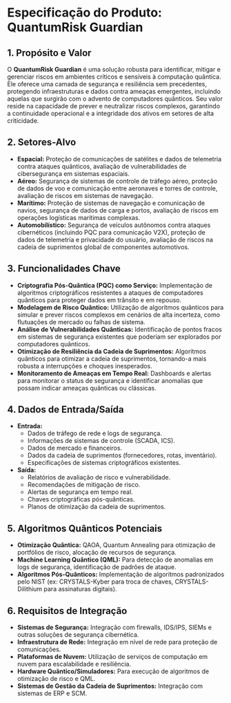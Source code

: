 # Especificação do Produto: QuantumRisk Guardian

## 1. Propósito e Valor

O **QuantumRisk Guardian** é uma solução robusta para identificar, mitigar e gerenciar riscos em ambientes críticos e sensíveis à computação quântica. Ele oferece uma camada de segurança e resiliência sem precedentes, protegendo infraestruturas e dados contra ameaças emergentes, incluindo aquelas que surgirão com o advento de computadores quânticos. Seu valor reside na capacidade de prever e neutralizar riscos complexos, garantindo a continuidade operacional e a integridade dos ativos em setores de alta criticidade.

## 2. Setores-Alvo

*   **Espacial:** Proteção de comunicações de satélites e dados de telemetria contra ataques quânticos, avaliação de vulnerabilidades de cibersegurança em sistemas espaciais.
*   **Aéreo:** Segurança de sistemas de controle de tráfego aéreo, proteção de dados de voo e comunicação entre aeronaves e torres de controle, avaliação de riscos em sistemas de navegação.
*   **Marítimo:** Proteção de sistemas de navegação e comunicação de navios, segurança de dados de carga e portos, avaliação de riscos em operações logísticas marítimas complexas.
*   **Automobilístico:** Segurança de veículos autônomos contra ataques cibernéticos (incluindo PQC para comunicação V2X), proteção de dados de telemetria e privacidade do usuário, avaliação de riscos na cadeia de suprimentos global de componentes automotivos.

## 3. Funcionalidades Chave

*   **Criptografia Pós-Quântica (PQC) como Serviço:** Implementação de algoritmos criptográficos resistentes a ataques de computadores quânticos para proteger dados em trânsito e em repouso.
*   **Modelagem de Risco Quântico:** Utilização de algoritmos quânticos para simular e prever riscos complexos em cenários de alta incerteza, como flutuações de mercado ou falhas de sistema.
*   **Análise de Vulnerabilidades Quânticas:** Identificação de pontos fracos em sistemas de segurança existentes que poderiam ser explorados por computadores quânticos.
*   **Otimização de Resiliência da Cadeia de Suprimentos:** Algoritmos quânticos para otimizar a cadeia de suprimentos, tornando-a mais robusta a interrupções e choques inesperados.
*   **Monitoramento de Ameaças em Tempo Real:** Dashboards e alertas para monitorar o status de segurança e identificar anomalias que possam indicar ameaças quânticas ou clássicas.

## 4. Dados de Entrada/Saída

*   **Entrada:**
    *   Dados de tráfego de rede e logs de segurança.
    *   Informações de sistemas de controle (SCADA, ICS).
    *   Dados de mercado e financeiros.
    *   Dados da cadeia de suprimentos (fornecedores, rotas, inventário).
    *   Especificações de sistemas criptográficos existentes.
*   **Saída:**
    *   Relatórios de avaliação de risco e vulnerabilidade.
    *   Recomendações de mitigação de risco.
    *   Alertas de segurança em tempo real.
    *   Chaves criptográficas pós-quânticas.
    *   Planos de otimização da cadeia de suprimentos.

## 5. Algoritmos Quânticos Potenciais

*   **Otimização Quântica:** QAOA, Quantum Annealing para otimização de portfólios de risco, alocação de recursos de segurança.
*   **Machine Learning Quântico (QML):** Para detecção de anomalias em logs de segurança, identificação de padrões de ataque.
*   **Algoritmos Pós-Quânticos:** Implementação de algoritmos padronizados pelo NIST (ex: CRYSTALS-Kyber para troca de chaves, CRYSTALS-Dilithium para assinaturas digitais).

## 6. Requisitos de Integração

*   **Sistemas de Segurança:** Integração com firewalls, IDS/IPS, SIEMs e outras soluções de segurança cibernética.
*   **Infraestrutura de Rede:** Integração em nível de rede para proteção de comunicações.
*   **Plataformas de Nuvem:** Utilização de serviços de computação em nuvem para escalabilidade e resiliência.
*   **Hardware Quântico/Simuladores:** Para execução de algoritmos de otimização de risco e QML.
*   **Sistemas de Gestão da Cadeia de Suprimentos:** Integração com sistemas de ERP e SCM.
